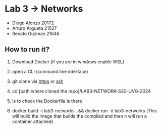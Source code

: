# Lab 3 -> Networks

- Diego Alonzo 20172
- Arturo Argueta 21527
- Renato Guzmán 21646

## How to run it?

1. Download Docker (if you are in windows enable WSL)

2. open a CLI (command line interface)

3. git clone via [https](https://github.com/Arthurs101/LAB3-NETWORK-S20-UVG-2024.git) or [ssh](git@github.com:Arthurs101/LAB3-NETWORK-S20-UVG-2024.git)

4. cd [path where cloned the repo]/LAB3-NETWORK-S20-UVG-2024

5. ls to check the Dockerfile is there

6. docker build -t lab3-networks . && docker run -it lab3-networks 
(This will build the image that builds the compiled and then it will run a container attached)

